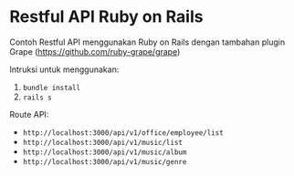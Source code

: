 # Restful API Ruby on Rails

Contoh Restful API menggunakan Ruby on Rails
dengan tambahan plugin Grape (https://github.com/ruby-grape/grape)

Intruksi untuk menggunakan:

1. `bundle install`
2. `rails s`

Route API:
- `http://localhost:3000/api/v1/office/employee/list`
- `http://localhost:3000/api/v1/music/list`
- `http://localhost:3000/api/v1/music/album`
- `http://localhost:3000/api/v1/music/genre`
